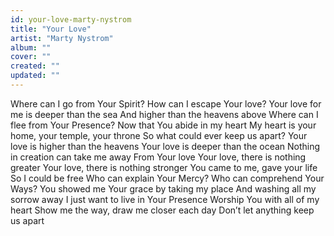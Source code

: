 ```yaml
---
id: your-love-marty-nystrom
title: "Your Love"
artist: "Marty Nystrom"
album: ""
cover: ""
created: ""
updated: ""
---
```


Where can I go from Your Spirit?
How can I escape Your love?
Your love for me is deeper than the sea
And higher than the heavens above
Where can I flee from Your Presence?
Now that You abide in my heart
My heart is your home, your temple, your throne
So what could ever keep us apart?
Your love is higher than the heavens
Your love is deeper than the ocean
Nothing in creation can take me away
From Your love
Your lovе, there is nothing greatеr
Your love, there is nothing stronger
You came to me, gave your life
So I could be free
Who can explain Your Mercy?
Who can comprehend Your Ways?
You showed me Your grace by taking my place
And washing all my sorrow away
I just want to live in Your Presence
Worship You with all of my heart
Show me the way, draw me closer each day
Don’t let anything keep us apart